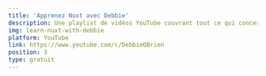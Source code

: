 ```yaml
---
title: 'Apprenez Nuxt avec Debbie'
description: Une playlist de vidéos YouTube couvrant tout ce qui concerne Nuxt, y compris de courtes vidéos et des flux en direct.
img: learn-nuxt-with-debbie
platform: YouTube
link: https://www.youtube.com/c/DebbieOBrien
position: 3
type: gratuit
---
```

